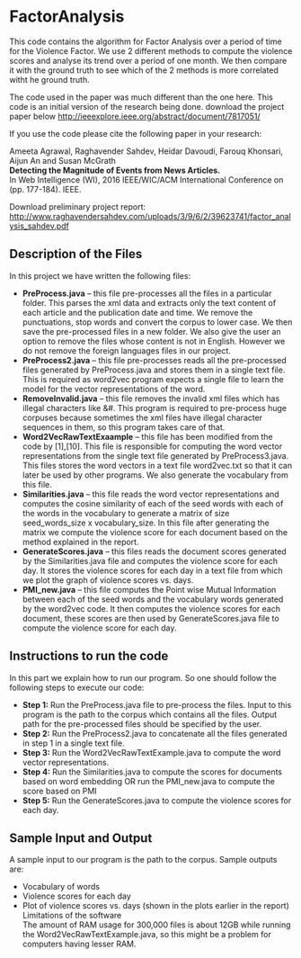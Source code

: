 # FactorAnalysis
This code contains the algorithm for Factor Analysis over a period of time for the Violence Factor.
We use 2 different methods to compute the violence scores and analyse its trend over a period of one month. We then compare it with the ground truth to see which of the 2 methods is more correlated witht he ground truth.

The code used in the paper was much different than the one here. This code is an initial version of the research being done.
download the project paper below
http://ieeexplore.ieee.org/abstract/document/7817051/ 

If you use the code please cite the following paper in your research:
 
Ameeta Agrawal, Raghavender Sahdev, Heidar Davoudi, Farouq Khonsari, Aijun An and Susan McGrath <br/>
**Detecting the Magnitude of Events from News Articles.** <br/>
In Web Intelligence (WI), 2016 IEEE/WIC/ACM International Conference on (pp. 177-184). IEEE. <br/>

Download preliminary project report: <br/>
http://www.raghavendersahdev.com/uploads/3/9/6/2/39623741/factor_analysis_sahdev.pdf <br/>



## Description of the Files

In this project we have written the following files: <br/>
* **PreProcess.java** – this file pre-processes all the files in a particular folder. This parses the xml data and extracts only the text content of each article and the publication date and time. We remove the punctuations, stop words and convert the corpus to lower case. We then save the pre-processed files in a new folder. We also give the user an option to remove the files whose content is not in English. However we do not remove the foreign languages files in our project.
* **PreProcess2.java** – this file pre-processes reads all the pre-processed files generated by PreProcess.java and stores them in a single text file. This is required as word2vec program expects a single file to learn the model for the vector representations of the word.
* **RemoveInvalid.java** – this file removes the invalid xml files which has illegal characters like &#. This program is required to pre-process huge corpuses because sometimes the xml files have illegal character sequences in them, so this program takes care of that.
* **Word2VecRawTextExaample** – this file has been modified from the code by [1],[10]. This file is responsible for computing the word vector representations from the single text file generated by PreProcess3.java. This files stores the word vectors in a text file word2vec.txt so that it can later be used by other programs. We also generate the vocabulary from this file. 
* **Similarities.java** – this file reads the word vector representations and computes the cosine similarity of each of the seed words with each of the words in the vocabulary to generate a matrix of size seed_words_size x vocabulary_size. In this file after generating the matrix we compute the violence score for each document based on the method explained in the report.
* **GenerateScores.java** – this files reads the document scores generated by the Similarities.java file and computes the violence score for each day. It stores the violence scores for each day in a text file from which we plot the graph of violence scores vs. days.
* **PMI_new.java** – this file computes the Point wise Mutual Information between each of the seed words and the vocabulary words generated by the word2vec code. It then computes the violence scores for each document, these scores are then used by GenerateScores.java file to compute the violence score for each day.


## Instructions to run the code 

In this part we explain how to run our program. So one should follow the following steps to execute our code:

*  **Step 1:**  Run the PreProcess.java file to pre-process the files. Input to this program is the path to the corpus which contains all the files. Output path for the pre-processed files should be specified by the user.
*  **Step 2:** Run the PreProcess2.java to concatenate all the files generated in step 1 in a single text file.
* **Step 3:** Run the Word2VecRawTextExample.java to compute the word vector representations.
* **Step 4:** Run the Similarities.java to compute the scores for documents based on word embedding OR run the PMI_new.java to compute the score based on PMI
* **Step 5:** Run the GenerateScores.java to compute the violence scores for each day.

## Sample Input and Output
A sample input to our program is the path to the corpus. Sample outputs are: <br/> 
* Vocabulary of words
* Violence scores for each day 
* Plot of violence scores vs. days (shown in the plots earlier in the report) </br>
Limitations of the software <br/>
The amount of RAM usage for 300,000 files is about 12GB while running the Word2VecRawTextExample.java, so this might be a problem for computers having lesser RAM.

